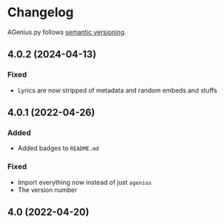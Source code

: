 # Changelog
AGenius.py follows [semantic versioning](https://semver.org).

## 4.0.2 (2024-04-13)

### Fixed
- Lyrics are now stripped of metadata and random embeds and stuffs

## 4.0.1 (2022-04-26)

### Added 
- Added badges to `README.md`

### Fixed
- Import everything now instead of just `agenius`
- The version number


## 4.0 (2022-04-20)
